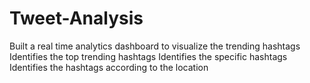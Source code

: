 # Tweet-Analysis
Built a real time analytics dashboard to visualize the trending hashtags
Identifies the top trending hashtags
Identifies the specific hashtags
Identifies the hashtags according to the location 

